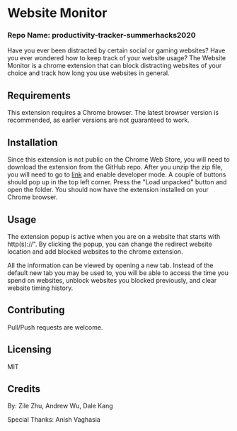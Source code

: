 # Website Monitor
### Repo Name: productivity-tracker-summerhacks2020

Have you ever been distracted by certain social or gaming websites? Have you ever wondered how to keep track of your website usage? The Website Monitor is a chrome extension that can block distracting websites of your choice and track how long you use websites in general.

## Requirements

This extension requires a Chrome browser. The latest browser version is recommended, as earlier versions are not guaranteed to work. 

## Installation

Since this extension is not public on the Chrome Web Store, you will need to download the extension from the GitHub repo. After you unzip the zip file, you will need to go to [link](chrome://extensions/) and enable developer mode. A couple of buttons should pop up in the top left corner. Press the "Load unpacked" button and open the folder. You should now have the extension installed on your Chrome browser.  

## Usage
The extension popup is active when you are on a website that starts with http(s)://". By clicking the popup, you can change the redirect website location and add blocked websites to the chrome extension.

All the information can be viewed by opening a new tab. Instead of the default new tab you may be used to, you will be able to access the time you spend on websites, unblock websites you blocked previously, and clear website timing history. 

## Contributing
Pull/Push requests are welcome. 

## Licensing
MIT

## Credits
By: Zile Zhu, Andrew Wu, Dale Kang

Special Thanks: Anish Vaghasia
